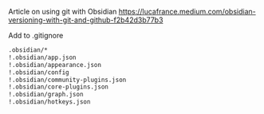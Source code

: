 Article on using git with Obsidian
https://lucafrance.medium.com/obsidian-versioning-with-git-and-github-f2b42d3b77b3

Add to .gitignore
```bash
.obsidian/*
!.obsidian/app.json
!.obsidian/appearance.json
!.obsidian/config
!.obsidian/community-plugins.json
!.obsidian/core-plugins.json
!.obsidian/graph.json
!.obsidian/hotkeys.json
```